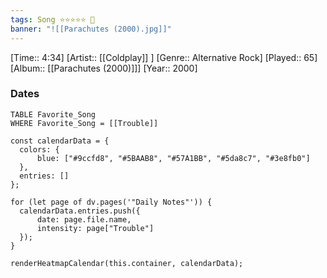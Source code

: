 ```yaml
---
tags: Song ⭐⭐⭐⭐⭐ 💛
banner: "![[Parachutes (2000).jpg]]"
---
```

[Time:: 4:34]
[Artist:: [[Coldplay]] ]
[Genre:: Alternative Rock]
[Played:: 65]
[Album:: [[Parachutes (2000)]]]
[Year:: 2000]
### Dates
````dataview
TABLE Favorite_Song
WHERE Favorite_Song = [[Trouble]]
````

  ```dataviewjs
const calendarData = { 
	colors: { 
		blue: ["#9ccfd8", "#5BAAB8", "#57A1BB", "#5da8c7", "#3e8fb0"] 
	}, 
	entries: [] 
}; 

for (let page of dv.pages('"Daily Notes"')) { 
	calendarData.entries.push({ 
		date: page.file.name, 
		intensity: page["Trouble"]
	}); 
} 

renderHeatmapCalendar(this.container, calendarData);
```
